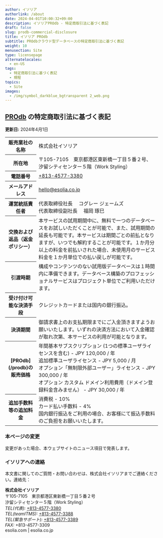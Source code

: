 ```yaml
---
author: イソリア
authorlink: /about
date: 2024-04-01T10:00:32+09:00
description: イソリアPROdb - 特定商取引法に基づく表記
draft: false
slug: prodb-commercial-disclosure
title: イソリア PROdb 
subtitle: PROdbクラウド型データベースの特定商取引法に基づく表記
weight: 10
menusection: Site
type: licensepage
alternatelocales:
  - en-US
tags:
  - 特定商取引法に基づく表記
  - 規程
topics:
  - Site
images:
  - /img/symbol_darkblue_bgtransparent 2_web.png
---
```


## [PROdb](/prodb) の特定商取引法に基づく表記

**更新日:** 2024年4月1日

<table class="table is-striped is-hoverable is-fullwidth is-bordered is-size-7-mobile is-size-6-tablet is-size-5-desktop">
  <tbody>
    <tr>
      <th class="has-text-right is-uppercase">販売業社の名称</th>
      <td>株式会社イソリア</td>
    </tr>
    <tr>
      <th class="has-text-right is-uppercase">所在地</th>
      <td>〒105-7105　東京都港区東新橋一丁目５番２号、汐留シティセンター５階（Work Styling）</td>
    </tr>
    <tr>
      <th class="has-text-right is-uppercase">電話番号</th>
      <td><a href="tel:+813-4577-3380">+813-4577-3380</a></td>
    </tr> 
    <tr>
      <th class="has-text-right is-uppercase">メールアドレス</th>
      <td><a href="mailto:hello@esolia.co.jp">hello@esolia.co.jp</a></td>
    </tr>
    <tr>
      <th class="has-text-right is-uppercase">運営統括責任者</th>
      <td>代表取締役社長 　コグレー ジェームズ<br>
    代表取締役副社長 　福岡 琢巳</td>
    </tr>
    <tr>
      <th class="has-text-right is-uppercase">交換および返品（返金ポリシー）</th>
      <td>本サービスの試用期間中に、無料で一つのデータベースをお試しいただくことが可能で、また、試用期間の延長も可能です。本サービスは期間ごとの前払となりますが、いつでも解約することが可能です。１か月分以上の料金を前払いされた場合、未使用月のサービス料金を１か月単位での払い戻しが可能です。</td>
    </tr>
    <tr>
      <th class="has-text-right is-uppercase">引渡時期</th>
      <td>構成やコンテンツのない試用版データベースは１時間内に準備できます。データベース構築のプロフェッショナルサービスはプロジェクト単位でご利用いただけます。</td>
    </tr>
    <tr>
      <th class="has-text-right is-uppercase">受け付け可能な決済手段</th>
      <td>クレジットカードまたは国内の銀行振込。</td>
    </tr>  
    <tr>
      <th class="has-text-right is-uppercase">決済期間</th>
      <td>御請求書上のお支払期限までにご入金頂きますようお願いいたします。いずれの決済方法において入金確認が取れ次第、本サービスの利用が可能となります。</td>
    </tr>  
    <tr>
      <th class="has-text-right is-uppercase">[PROdb](/prodb)の販売価格</th>
      <td>年間基本サブスクリプション (1つの標準ユーザライセンスを含む) - JPY 120,000 / 年<br>
      追加標準ユーザライセンス - JPY 5,000 / 月<br>
      オプション「無制限外部ユーザー」ライセンス - JPY 300,000 / 年<br>
      オプション カスタム ドメイン利用費用（ドメイン登録料金含みません） - JPY 30,000 / 年
      </td>
    </tr> 
    <tr>
      <th class="has-text-right is-uppercase">追加手数料等の追加料金</th>
      <td>消費税 - 10%<br>
      カード払い手数料 - 4%<br>
      国内銀行振込をご利用の場合、お客様にて振込手数料のご負担をお願いいたします。
      </td>
    </tr> 
  </tbody>
</table>

### 本ページの変更

変更があった場合、本ウェブサイトのニュース項目で発表します。

### イソリアへの連絡

本文書に関してのご質問・お問い合わせは、株式会社イソリアまでご連絡ください。連絡先：
  
**株式会社イソリア**  
〒105-7105　東京都港区東新橋一丁目５番２号　<br>
汐留シティセンター５階（Work Styling）<br>
    <em>TEL(代表):</em> <a href="tel:+813-4577-3380">+813-4577-3380</a><br>
    <em>TEL(teamITMS):</em> <a href="tel:+813-4577-3388">+813-4577-3388</a><br>
    <em>TEL(緊急サポート):</em> <a href="tel:+813-4577-3389">+813-4577-3389</a><br>
    <em>FAX:</em> +813-4577-3309 <br> 
esolia.com | esolia.co.jp
